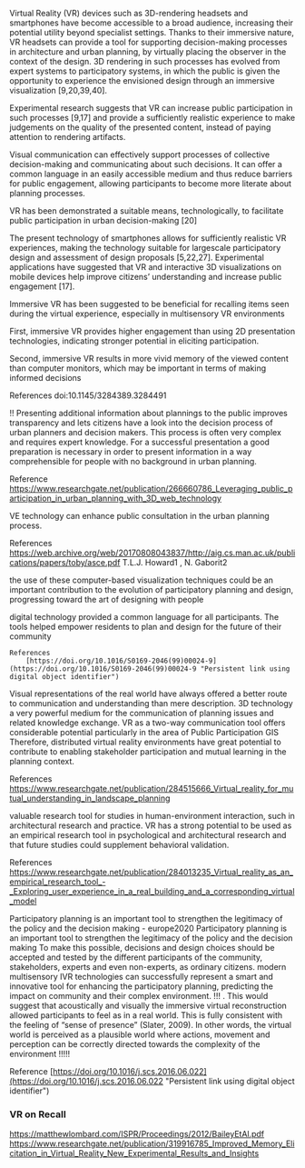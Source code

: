 Virtual Reality (VR) devices such as 3D-rendering headsets and smartphones have become accessible to a broad audience, increasing their potential utility beyond specialist settings. Thanks to their immersive nature, VR headsets can provide a tool for supporting decision-making processes in architecture and urban planning, by virtually placing the observer in the context of the design. 3D rendering in such processes has evolved from expert systems to participatory systems, in which the public is given the opportunity to experience the envisioned design through an immersive visualization [9,20,39,40].

Experimental research suggests that VR can increase public participation in such processes [9,17] and provide a sufficiently realistic experience to make judgements on the quality of the presented content, instead of paying attention to rendering artifacts.

Visual communication can effectively support processes of collective decision-making and communicating about such decisions. It can offer a common language in an easily accessible medium and thus reduce barriers for public engagement, allowing participants to become more literate about planning processes.

VR has been demonstrated a suitable means, technologically, to facilitate public participation in urban decision-making [20]

The present technology of smartphones allows for sufficiently realistic VR experiences, making the technology suitable for largescale participatory design and assessment of design proposals [5,22,27]. Experimental applications have suggested that VR and interactive 3D visualizations on mobile devices help improve citizens’ understanding and increase public engagement [17].

Immersive VR has been suggested to be beneficial for recalling items seen during the virtual experience, especially in multisensory VR environments


First, immersive VR provides higher engagement than using 2D presentation technologies, indicating stronger potential in eliciting participation. 

Second, immersive VR results in more vivid memory of the viewed content than computer monitors, which may be important in terms of making informed decisions

References
	doi:10.1145/3284389.3284491 


!! Presenting additional information about plannings to the public improves transparency and lets citizens have a look into the decision process of urban planners and decision makers. This process is often very complex and requires expert knowledge. For a successful presentation a good preparation is necessary in order to present information in a way comprehensible for people with no background in urban planning.

Reference
	https://www.researchgate.net/publication/266660786_Leveraging_public_participation_in_urban_planning_with_3D_web_technology


VE technology can enhance public consultation in the urban planning process.

References
	https://web.archive.org/web/20170808043837/http://aig.cs.man.ac.uk/publications/papers/toby/asce.pdf
	T.L.J. Howard1 , N. Gaborit2

the use of these computer-based visualization techniques could be an important contribution to the evolution of participatory planning and design, progressing toward the art of designing with people

digital technology provided a common language for all participants. The tools helped empower residents to plan and design for the future of their community

	References
		[https://doi.org/10.1016/S0169-2046(99)00024-9](https://doi.org/10.1016/S0169-2046(99)00024-9 "Persistent link using digital object identifier")


Visual representations of the real world have always offered a better route to communication and understanding than mere description.
3D technology a very powerful medium for the communication of planning issues and related knowledge exchange.
VR as a two-way communication tool offers considerable potential particularly in the area of Public Participation GIS
Therefore, distributed virtual reality environments have great potential to contribute to enabling stakeholder participation and mutual learning in the planning context.

References 
	https://www.researchgate.net/publication/284515666_Virtual_reality_for_mutual_understanding_in_landscape_planning


valuable research tool for studies in human-environment interaction, such  in architectural research and practice.
VR has a strong potential to be used as an empirical research tool in psychological and architectural research and that future studies could supplement behavioral validation.

References
	https://www.researchgate.net/publication/284013235_Virtual_reality_as_an_empirical_research_tool_-_Exploring_user_experience_in_a_real_building_and_a_corresponding_virtual_model


Participatory planning is an important tool to strengthen the legitimacy of the policy and the decision making - europe2020 Participatory planning is an important tool to strengthen the legitimacy of the policy and the decision making
To make this possible, decisions and design choices should be accepted and tested by the different participants of the community, stakeholders, experts and even non-experts, as ordinary citizens.
 modern multisensory IVR technologies can successfully represent a smart and innovative tool for enhancing the participatory planning, predicting the impact on community and their complex environment.
!!! . This would suggest that acoustically and visually the immersive virtual reconstruction allowed participants to feel as in a real world. This is fully consistent with the feeling of “sense of presence” (Slater, 2009). In other words, the virtual world is perceived as a plausible world where actions, movement and perception can be correctly directed towards the complexity of the environment !!!!!

Reference
		[https://doi.org/10.1016/j.scs.2016.06.022](https://doi.org/10.1016/j.scs.2016.06.022 "Persistent link using digital object identifier")



### VR on Recall

https://matthewlombard.com/ISPR/Proceedings/2012/BaileyEtAl.pdf
https://www.researchgate.net/publication/319916785_Improved_Memory_Elicitation_in_Virtual_Reality_New_Experimental_Results_and_Insights

